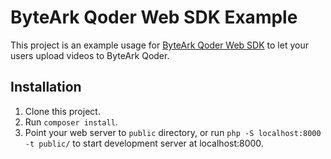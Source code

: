 # ByteArk Qoder Web SDK Example

This project is an example usage for [ByteArk Qoder Web SDK](https://docs.byteark.com/article/qoder-web-sdk/)
to let your users upload videos to ByteArk Qoder.

## Installation

1. Clone this project.
2. Run `composer install`.
3. Point your web server to `public` directory, or run `php -S localhost:8000 -t public/`
   to start development server at localhost:8000.